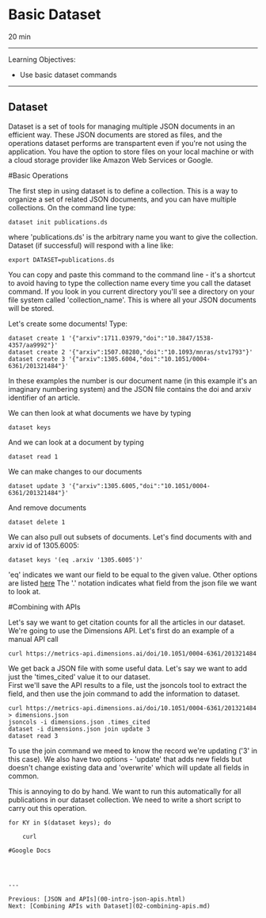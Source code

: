 # Basic Dataset

20 min

---

Learning Objectives:

* Use basic dataset commands

---

## Dataset

Dataset is a set of tools for managing multiple JSON documents in an efficient
way.  These JSON documents are stored as files, and the operations dataset
performs are transpartent even if you're not using the application.  You have
the option to store files on your local machine or with a cloud storage
provider like Amazon Web Services or Google.  

#Basic Operations

The first step in using dataset is to define a collection.  This is a way to
organize a set of related JSON documents, and you can have multiple
collections.  On the command line type:

```
dataset init publications.ds
```

where 'publications.ds' is the arbitrary name you want to give the collection.
Dataset (if successful) will respond with a line like:

```
export DATASET=publications.ds
```

You can copy and paste this command to the command line - it's a shortcut to
avoid having to type the collection name every time you call the dataset
command.  If you look in you current directory you'll see a directory on 
your file system called 'collection_name'.  This is where all your JSON
documents will be stored.

Let's create some documents!  Type:

```
dataset create 1 '{"arxiv":1711.03979,"doi":"10.3847/1538-4357/aa9992"}'
dataset create 2 '{"arxiv":1507.08280,"doi":"10.1093/mnras/stv1793"}'
dataset create 3 '{"arxiv":1305.6004,"doi":"10.1051/0004-6361/201321484"}'
```

In these examples the number is our document name (in this example it's an
imaginary numbering system) and the JSON file contains
the doi and arxiv identifier of an article.

We can then look at what documents we have by typing

```
dataset keys
```

And we can look at a document by typing

```
dataset read 1
```

We can make changes to our documents

```
dataset update 3 '{"arxiv":1305.6005,"doi":"10.1051/0004-6361/201321484"}'
```

And remove documents

```
dataset delete 1
```

We can also pull out subsets of documents.  Let's find documents with and arxiv
id of 1305.6005:

```
dataset keys '(eq .arxiv '1305.6005')'
```

'eq' indicates we want our field to be equal to the given value. Other options
are listed
[here](https://caltechlibrary.github.io/dataset/docs/dataset/keys.html)
The '.' notation indicates what field from the json file we want to look at.

#Combining with APIs

Let's say we want to get citation counts for all the articles in our dataset.
We're going to use the Dimensions API.  Let's first do an example of a manual
API call

```
curl https://metrics-api.dimensions.ai/doi/10.1051/0004-6361/201321484
```
 
We get back a JSON file with some useful data.  Let's say we want to add just
the 'times_cited' value it to our dataset.  
First we'll save the API results to a file, ust the jsoncols tool to extract
the field, and then use the join command to add the information to
dataset.

```
curl https://metrics-api.dimensions.ai/doi/10.1051/0004-6361/201321484 > dimensions.json
jsoncols -i dimensions.json .times_cited
dataset -i dimensions.json join update 3 
dataset read 3
```

To use the join command we meed to know the record we're updating ('3' in this
case).  We also have two options - 'update' that adds new fields but doesn't change existing
data and 'overwrite' which will update all fields in common.

This is annoying to do by hand.  We want to run this automatically for all publications
in our dataset collection.  We need to write a short script to carry out this
operation.  

```
for KY in $(dataset keys); do
    
    curl

#Google Docs




---

Previous: [JSON and APIs](00-intro-json-apis.html)  
Next: [Combining APIs with Dataset](02-combining-apis.md)  
